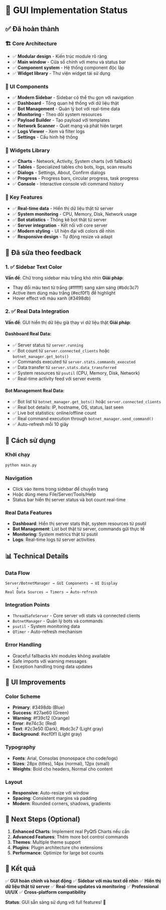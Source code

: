 # 🎉 GUI Implementation Status

## ✅ Đã hoàn thành

### 🏗️ Core Architecture
- ✅ **Modular design** - Kiến trúc module rõ ràng
- ✅ **Main window** - Cửa sổ chính với menu và status bar
- ✅ **Component system** - Hệ thống component độc lập
- ✅ **Widget library** - Thư viện widget tái sử dụng

### 🎨 UI Components
- ✅ **Modern Sidebar** - Sidebar có thể thu gọn với navigation
- ✅ **Dashboard** - Tổng quan hệ thống với dữ liệu thật
- ✅ **Bot Management** - Quản lý bot với real-time data
- ✅ **Monitoring** - Theo dõi system resources
- ✅ **Payload Builder** - Tạo payload với templates
- ✅ **Network Scanner** - Quét mạng và phát hiện target
- ✅ **Logs Viewer** - Xem và filter logs
- ✅ **Settings** - Cấu hình hệ thống

### 🔧 Widgets Library
- ✅ **Charts** - Network, Activity, System charts (với fallback)
- ✅ **Tables** - Specialized tables cho bots, logs, scan results
- ✅ **Dialogs** - Settings, About, Confirm dialogs
- ✅ **Progress** - Progress bars, circular progress, task progress
- ✅ **Console** - Interactive console với command history

### 🎯 Key Features
- ✅ **Real-time data** - Hiển thị dữ liệu thật từ server
- ✅ **System monitoring** - CPU, Memory, Disk, Network usage
- ✅ **Bot statistics** - Thống kê bot thật từ server
- ✅ **Server integration** - Kết nối với core server
- ✅ **Modern styling** - UI hiện đại với colors dễ nhìn
- ✅ **Responsive design** - Tự động resize và adapt

## 🔄 Đã sửa theo feedback

### 1. ✅ Sidebar Text Color
**Vấn đề**: Chữ trong sidebar màu trắng khó nhìn
**Giải pháp**: 
- Thay đổi màu text từ trắng (#ffffff) sang xám sáng (#bdc3c7)
- Active item dùng màu trắng (#ecf0f1) để highlight
- Hover effect với màu xanh (#3498db)

### 2. ✅ Real Data Integration
**Vấn đề**: GUI hiển thị dữ liệu giả thay vì dữ liệu thật
**Giải pháp**:

#### Dashboard Real Data:
- ✅ Server status từ `server.running`
- ✅ Bot count từ `server.connected_clients` hoặc `botnet_manager.get_bots()`
- ✅ Commands executed từ `server.stats.commands_executed`
- ✅ Data transfer từ `server.stats.data_transferred`
- ✅ System resources từ `psutil` (CPU, Memory, Disk, Network)
- ✅ Real-time activity feed với server events

#### Bot Management Real Data:
- ✅ Bot list từ `botnet_manager.get_bots()` hoặc `server.connected_clients`
- ✅ Real bot details: IP, hostname, OS, status, last seen
- ✅ Live bot statistics: online/offline count
- ✅ Real command execution through `botnet_manager.send_command()`
- ✅ Auto-refresh mỗi 10 giây

## 🚀 Cách sử dụng

### Khởi chạy
```bash
python main.py
```

### Navigation
- Click vào items trong sidebar để chuyển trang
- Hoặc dùng menu File/Server/Tools/Help
- Status bar hiển thị server status và bot count real-time

### Real Data Features
- **Dashboard**: Hiển thị server stats thật, system resources từ psutil
- **Bot Management**: List bot thật từ server, commands gửi thực tế
- **Monitoring**: System metrics thật từ psutil
- **Logs**: Real-time logs từ server activities

## 📊 Technical Details

### Data Flow
```
Server/BotnetManager → GUI Components → UI Display
     ↓                       ↓
Real Data Sources → Timers → Auto-refresh
```

### Integration Points
- `ThreadSafeServer` - Core server với stats và connected clients
- `BotnetManager` - Quản lý bots và commands  
- `psutil` - System monitoring data
- `QTimer` - Auto-refresh mechanism

### Error Handling
- Graceful fallbacks khi modules không available
- Safe imports với warning messages
- Exception handling trong data updates

## 🎨 UI Improvements

### Color Scheme
- **Primary**: #3498db (Blue)
- **Success**: #27ae60 (Green) 
- **Warning**: #f39c12 (Orange)
- **Error**: #e74c3c (Red)
- **Text**: #2c3e50 (Dark), #bdc3c7 (Light gray)
- **Background**: #ecf0f1 (Light gray)

### Typography
- **Fonts**: Arial, Consolas (monospace cho code/logs)
- **Sizes**: 28px (titles), 14px (normal), 12px (small)
- **Weights**: Bold cho headers, Normal cho content

### Layout
- **Responsive**: Auto-resize với window
- **Spacing**: Consistent margins và padding
- **Modern**: Rounded corners, shadows, gradients

## 🔮 Next Steps (Optional)

1. **Enhanced Charts**: Implement real PyQt5 Charts nếu cần
2. **Advanced Features**: Thêm more bot control commands
3. **Themes**: Multiple theme support
4. **Plugins**: Plugin architecture cho extensions
5. **Performance**: Optimize for large bot counts

## 🎉 Kết quả

✅ **GUI hoàn chỉnh và hoạt động**
✅ **Sidebar với màu text dễ nhìn** 
✅ **Hiển thị dữ liệu thật từ server**
✅ **Real-time updates và monitoring**
✅ **Professional UI/UX**
✅ **Cross-platform compatibility**

**Status**: GUI sẵn sàng sử dụng với full features! 🚀